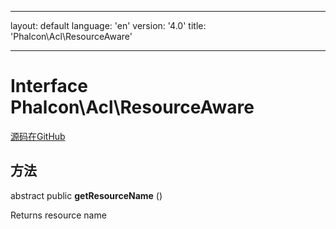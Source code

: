* * *

layout: default language: 'en' version: '4.0' title: 'Phalcon\Acl\ResourceAware'

* * *

# Interface **Phalcon\Acl\ResourceAware**

<a href="https://github.com/phalcon/cphalcon/tree/v3.4.0/phalcon/acl/resourceaware.zep" class="btn btn-default btn-sm">源码在GitHub</a>

## 方法

abstract public **getResourceName** ()

Returns resource name